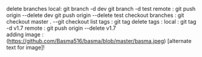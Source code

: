 delete branches
    local:
        git branch -d dev 
        git branch -d test
    remote :
        git push origin --delete dev 
        git push origin --delete test
checkout branches :
    git checkout master 
    . --git checkout 
list tags :
    git tag 
delete tags :
    local :
        git tag -d v1.7
    remote :
        git push origin --delete v1.7   
adding image :
(https://github.com/Basma516/basma/blob/master/basma.jpeg)  [alternate text for image]!      
